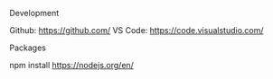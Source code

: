 
Development

Github: https://github.com/ 
VS Code: https://code.visualstudio.com/

Packages

npm install
https://nodejs.org/en/
